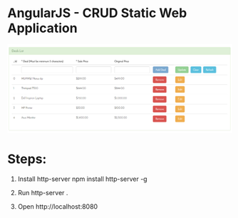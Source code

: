 AngularJS - CRUD Static Web Application
==========

![Alt text](/crud.PNG?raw=true "CRUD Operation")


Steps:
==========
1. Install http-server
 npm install http-server -g

2. Run
http-server .

3. Open http://localhost:8080
